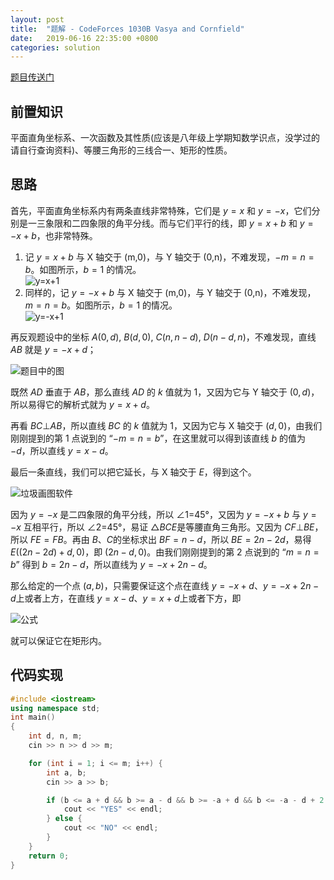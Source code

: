 ```yaml
---
layout: post
title:  "题解 - CodeForces 1030B Vasya and Cornfield"
date:   2019-06-16 22:35:00 +0800
categories: solution
---
```


[题目传送门](https://codeforces.com/problemset/problem/1030/B)

## 前置知识
平面直角坐标系、一次函数及其性质(应该是八年级上学期知数学识点，没学过的请自行查询资料)、等腰三角形的三线合一、矩形的性质。

## 思路
首先，平面直角坐标系内有两条直线非常特殊，它们是 $y=x$ 和 $y=-x$，它们分别是一三象限和二四象限的角平分线。而与它们平行的线，即 $y=x+b$ 和 $y=-x+b$，也非常特殊。

1. 记 $y=x+b$ 与 X 轴交于 (m,0)，与 Y 轴交于 (0,n)，不难发现，$-m=n=b$。如图所示，$b=1$ 的情况。  
![y=x+1](https://cdn.luogu.com.cn/upload/pic/60966.png)
2. 同样的，记 $y=-x+b$ 与 X 轴交于 (m,0)，与 Y 轴交于 (0,n)，不难发现，$m=n=b$。如图所示，$b=1$ 的情况。  
![y=-x+1](https://cdn.luogu.com.cn/upload/pic/60967.png)

再反观题设中的坐标 $A(0,d)$, $B(d,0)$, $C(n,n-d)$, $D(n-d,n)$，不难发现，直线 $AB$ 就是 $y=-x+d$；

![题目中的图](https://cdn.luogu.com.cn/upload/pic/60968.png)

既然 $AD$ 垂直于 $AB$，那么直线 $AD$ 的 $k$ 值就为 1，又因为它与 Y 轴交于 $(0,d)$，所以易得它的解析式就为 $y=x+d$。

再看 $BC$⊥$AB$，所以直线 $BC$ 的 $k$ 值就为 1，又因为它与 X 轴交于 $(d,0)$，由我们刚刚提到的第 1 点说到的 “$-m=n=b$”，在这里就可以得到该直线 $b$ 的值为 $-d$，所以直线 $y=x-d$。

最后一条直线，我们可以把它延长，与 X 轴交于 $E$，得到这个。

![垃圾画图软件](https://cdn.luogu.com.cn/upload/pic/60973.png)

因为 $y=-x$ 是二四象限的角平分线，所以 ∠1=45°，又因为 $y=-x+b$ 与 $y=-x$ 互相平行，所以 ∠2=45°，易证 △$BCE$是等腰直角三角形。又因为 $CF$⊥$BE$，所以 $FE=FB$。再由 $B$、$C$的坐标求出 $BF=n-d$，所以 $BE=2n-2d$，易得 $E((2n-2d)+d,0)$，即 $(2n-d,0)$。由我们刚刚提到的第 2 点说到的 “$m=n=b$” 得到 $b=2n-d$，所以直线为 $y=-x+2n-d$。

那么给定的一个点 $(a,b)$，只需要保证这个点在直线 $y=-x+d$、$y=-x+2n-d$上或者上方，在直线 $y=x-d$、$y=x+d$上或者下方，即

![公式](https://cdn.luogu.com.cn/upload/pic/60985.png)

就可以保证它在矩形内。

## 代码实现
```cpp
#include <iostream>
using namespace std;
int main()
{
    int d, n, m;
    cin >> n >> d >> m;

    for (int i = 1; i <= m; i++) {
        int a, b;
        cin >> a >> b;

        if (b <= a + d && b >= a - d && b >= -a + d && b <= -a - d + 2 * n) {
            cout << "YES" << endl;
        } else {
            cout << "NO" << endl;
        }
    }
    return 0;
}
```
